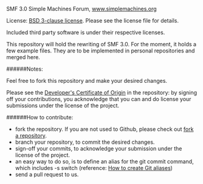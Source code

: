 
SMF 3.0
Simple Machines Forum, www.simplemachines.org

License: [BSD 3-clause license](http://www.opensource.org/licenses/BSD-3-Clause).
Please see the license file for details.

Included third party software is under their respective licenses.

This repository will hold the rewriting of SMF 3.0.
For the moment, it holds a few example files.
They are to be implemented in personal repositories and merged here.

######Notes:

Feel free to fork this repository and make your desired changes.

Please see the [Developer's Certificate of Origin](https://github.com/SimpleMachines/SMF3.0-module/blob/master/DCO.txt) in the repository:
by signing off your contributions, you acknowledge that you can and do license your submissions under the license of the project.

######How to contribute:
* fork the repository. If you are not used to Github, please check out [fork a repository](http://help.github.com/fork-a-repo).
* branch your repository, to commit the desired changes.
* sign-off your commits, to acknowledge your submission under the license of the project.
 * an easy way to do so, is to define an alias for the git commit command, which includes -s switch (reference: [How to create Git aliases](http://githacks.com/post/1168909216/how-to-create-git-aliases))
* send a pull request to us.
